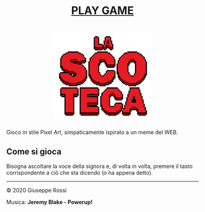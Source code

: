 <div align="center">

# [**PLAY GAME**](https://rebrand.ly/lascoteca)

# [![icona](assets/logo.png)](#)

</div>

Gioco in stile Pixel Art, simpaticamente ispirato a un meme del WEB.



## Come si gioca

Bisogna ascoltare la voce della signora e, di volta in volta, premere il tasto corrispondente a ciò che sta dicendo (o ha appena detto).

***

&copy; 2020 Giuseppe Rossi

Musica: **Jeremy Blake - Powerup!**